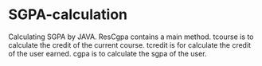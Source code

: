 # SGPA-calculation
Calculating SGPA by JAVA.
ResCgpa contains a main method.
tcourse is to calculate the credit of the current course.
tcredit is for calculate the credit of the user earned.
cgpa is to calculate the sgpa of the user.
